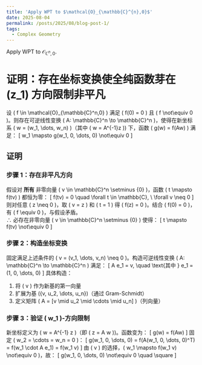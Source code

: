 ```yaml
---
title: 'Apply WPT to $\mathcal{O}_{\mathbb{C}^{n},0}$'
date: 2025-08-04
permalink: /posts/2025/08/blog-post-1/
tags:
  - Complex Geometry
---
```


<head>
    <script src="https://cdn.mathjax.org/mathjax/latest/MathJax.js?config=TeX-AMS-MML_HTMLorMML" type="text/javascript"></script>
    <script type="text/x-mathjax-config">
        MathJax.Hub.Config({
            tex2jax: {
            skipTags: ['script', 'noscript', 'style', 'textarea', 'pre'],
            inlineMath: [['$','$']]
            }
        });
    </script>
</head>

Apply WPT to $\mathcal{O}_{\mathbb{C}^{n},0}$. 

# 证明：存在坐标变换使全纯函数芽在 \(z_1\) 方向限制非平凡

设 \( f \in \mathcal{O}_{\mathbb{C}^n,0} \) 满足 \( f(0) = 0 \) 且 \( f \not\equiv 0 \)。则存在可逆线性变换 \( A: \mathbb{C}^n \to \mathbb{C}^n \)，使得在新坐标系 \( w = (w_1, \dots, w_n) \)（其中 \( w = A^{-1}z \)) 下，函数 \( g(w) = f(Aw) \) 满足：
\[
w_1 \mapsto g(w_1, 0, \dots, 0) \not\equiv 0
\]

## 证明

### 步骤 1：存在非平凡方向
假设对 **所有** 非零向量 \( v \in \mathbb{C}^n \setminus \{0\} \)，函数 \( t \mapsto f(tv) \) 都恒为零：
\[
f(tv) = 0 \quad \forall t \in \mathbb{C}, \ \forall v \neq 0
\]
则对任意 \( z \neq 0 \)，取 \( v = z \) 和 \( t = 1 \) 得 \( f(z) = 0 \)。结合 \( f(0) = 0 \)，有 \( f \equiv 0 \)，与假设矛盾。  
∴ 必存在非零向量 \( v \in \mathbb{C}^n \setminus \{0\} \) 使得：
\[
t \mapsto f(tv) \not\equiv 0
\]

### 步骤 2：构造坐标变换
固定满足上述条件的 \( v = (v_1, \dots, v_n) \neq 0 \)。构造可逆线性变换 \( A: \mathbb{C}^n \to \mathbb{C}^n \) 满足：
\[
A e_1 = v, \quad \text{其中 } e_1 = (1, 0, \dots, 0)
\]
具体构造：
1. 将 \( v \) 作为新基的第一向量
2. 扩展为基 \(\{v, u_2, \dots, u_n\}\)（通过 Gram-Schmidt）
3. 定义矩阵 \( A = [v \mid u_2 \mid \cdots \mid u_n] \)（列向量）

### 步骤 3：验证 \( w_1 \)-方向限制
新坐标定义为 \( w = A^{-1} z \)（即 \( z = A w \))。函数变为：
\[
g(w) = f(Aw)
\]
固定 \( w_2 = \cdots = w_n = 0 \)：
\[
g(w_1, 0, \dots, 0) = f(A(w_1, 0, \dots, 0)^T) = f(w_1 \cdot A e_1) = f(w_1 v)
\]
由 \( v \) 的选择，\( w_1 \mapsto f(w_1 v) \not\equiv 0 \)，故：
\[
g(w_1, 0, \dots, 0) \not\equiv 0 \quad \square
\]
